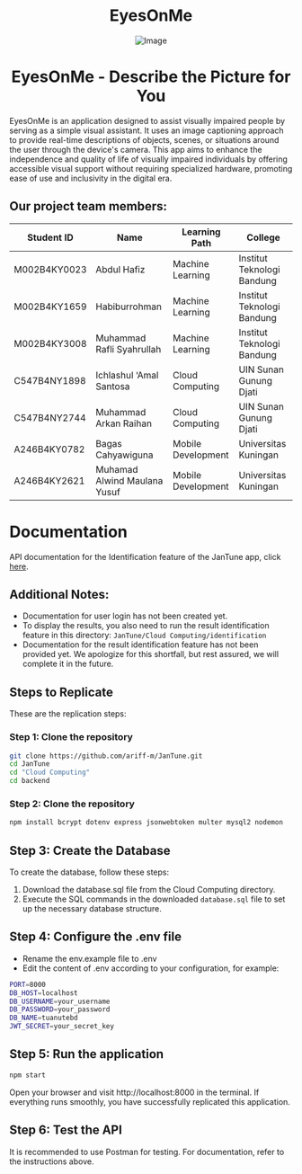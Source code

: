 <div align="center">

# EyesOnMe

![Image](Asset_of_Application/Final_logo.png)

# EyesOnMe - Describe the Picture for You

</div>

EyesOnMe is an application designed to assist visually impaired people by serving as a simple visual assistant. It uses an image captioning approach to provide real-time descriptions of objects, scenes, or situations around the user through the device's camera. This app aims to enhance the independence and quality of life of visually impaired individuals by offering accessible visual support without requiring specialized hardware, promoting ease of use and inclusivity in the digital era.

## Our project team members:

|  Student ID  | Name                         | Learning Path      | College                    |
|--------------|------------------------------|--------------------|----------------------------|
| M002B4KY0023 | Abdul Hafiz                  | Machine Learning   | Institut Teknologi Bandung |
| M002B4KY1659 | Habiburrohman                | Machine Learning   | Institut Teknologi Bandung |
| M002B4KY3008 | Muhammad Rafli Syahrullah    | Machine Learning   | Institut Teknologi Bandung |
| C547B4NY1898 | Ichlashul ‘Amal Santosa      | Cloud Computing    | UIN Sunan Gunung Djati     |
| C547B4NY2744 | Muhammad Arkan Raihan        | Cloud Computing    | UIN Sunan Gunung Djati     |
| A246B4KY0782 | Bagas Cahyawiguna            | Mobile Development | Universitas Kuningan       |
| A246B4KY2621 | Muhamad Alwind Maulana Yusuf | Mobile Development | Universitas Kuningan       |

# Documentation

API documentation for the Identification feature of the JanTune app, click [here](#).

## Additional Notes:
- Documentation for user login has not been created yet.
- To display the results, you also need to run the result identification feature in this directory: `JanTune/Cloud Computing/identification`
- Documentation for the result identification feature has not been provided yet. We apologize for this shortfall, but rest assured, we will complete it in the future.

## Steps to Replicate

These are the replication steps:

### Step 1: Clone the repository
```bash
git clone https://github.com/ariff-m/JanTune.git
cd JanTune
cd "Cloud Computing"
cd backend
```

### Step 2: Clone the repository
```bash
npm install bcrypt dotenv express jsonwebtoken multer mysql2 nodemon
```


## Step 3: Create the Database

To create the database, follow these steps:

1. Download the database.sql file from the Cloud Computing directory.
2. Execute the SQL commands in the downloaded `database.sql` file to set up the necessary database structure.

## Step 4: Configure the .env file

- Rename the env.example file to .env
- Edit the content of .env according to your configuration, for example:
```bash
PORT=8000 
DB_HOST=localhost 
DB_USERNAME=your_username 
DB_PASSWORD=your_password 
DB_NAME=tuanutebd 
JWT_SECRET=your_secret_key
```

## Step 5: Run the application
```bash
npm start
```

Open your browser and visit http://localhost:8000 in the terminal. If everything runs smoothly, you have successfully replicated this application.

## Step 6: Test the API

It is recommended to use Postman for testing. For documentation, refer to the instructions above.


